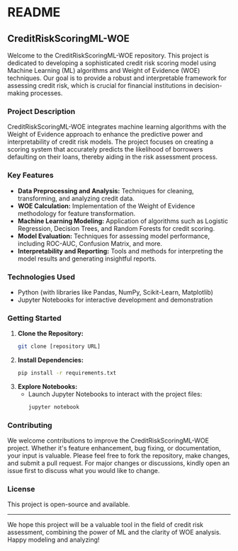# README

## CreditRiskScoringML-WOE

Welcome to the CreditRiskScoringML-WOE repository. This project is dedicated to developing a sophisticated credit risk scoring model using Machine Learning (ML) algorithms and Weight of Evidence (WOE) techniques. Our goal is to provide a robust and interpretable framework for assessing credit risk, which is crucial for financial institutions in decision-making processes.

### Project Description

CreditRiskScoringML-WOE integrates machine learning algorithms with the Weight of Evidence approach to enhance the predictive power and interpretability of credit risk models. The project focuses on creating a scoring system that accurately predicts the likelihood of borrowers defaulting on their loans, thereby aiding in the risk assessment process.

### Key Features

- **Data Preprocessing and Analysis:** Techniques for cleaning, transforming, and analyzing credit data.
- **WOE Calculation:** Implementation of the Weight of Evidence methodology for feature transformation.
- **Machine Learning Modeling:** Application of algorithms such as Logistic Regression, Decision Trees, and Random Forests for credit scoring.
- **Model Evaluation:** Techniques for assessing model performance, including ROC-AUC, Confusion Matrix, and more.
- **Interpretability and Reporting:** Tools and methods for interpreting the model results and generating insightful reports.

### Technologies Used

- Python (with libraries like Pandas, NumPy, Scikit-Learn, Matplotlib)
- Jupyter Notebooks for interactive development and demonstration

### Getting Started

1. **Clone the Repository:** 
   ```bash
   git clone [repository URL]
   ```
2. **Install Dependencies:** 
   ```bash
   pip install -r requirements.txt
   ```
3. **Explore Notebooks:**
   - Launch Jupyter Notebooks to interact with the project files:
     ```bash
     jupyter notebook
     ```

### Contributing

We welcome contributions to improve the CreditRiskScoringML-WOE project. Whether it's feature enhancement, bug fixing, or documentation, your input is valuable. Please feel free to fork the repository, make changes, and submit a pull request. For major changes or discussions, kindly open an issue first to discuss what you would like to change.

### License

This project is open-source and available.

---

We hope this project will be a valuable tool in the field of credit risk assessment, combining the power of ML and the clarity of WOE analysis. Happy modeling and analyzing!
